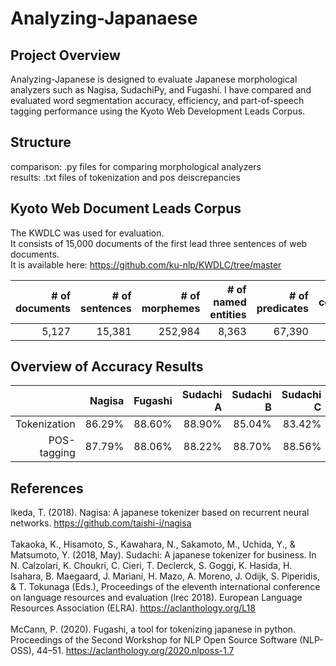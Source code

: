 # Analyzing-Japanaese 

## Project Overview
Analyzing-Japanese is designed to evaluate Japanese morphological analyzers such as Nagisa, SudachiPy, and Fugashi. I have compared and evaluated word segmentation accuracy, efficiency, and part-of-speech tagging performance using the Kyoto Web Development Leads Corpus.

## Structure
comparison: .py files for comparing morphological analyzers <br />
results: .txt files of tokenization and pos deiscrepancies

## Kyoto Web Document Leads Corpus
The KWDLC was used for evaluation.<br />
It consists of 15,000 documents of the first lead three sentences of web documents. <br />
It is available here: https://github.com/ku-nlp/KWDLC/tree/master

| # of documents | # of sentences | # of morphemes | # of named entities | # of predicates | # of coreferring mentions |
|---------------:|---------------:|---------------:|--------------------:|----------------:|--------------------------:|
|          5,127 |         15,381 |        252,984 |               8,363 |          67,390 |                    20,794 |

## Overview of Accuracy Results

|              | Nagisa         | Fugashi | Sudachi A | Sudachi B | Sudachi C |
|-------------:|---------------:|--------:|----------:|----------:|----------:|
| Tokenization |       86.29%   |  88.60% |   88.90% |    85.04% |    83.42% |
| POS-tagging  |         87.79% |  88.06% |   88.22% |    88.70% |    88.56% |

## References
Ikeda, T. (2018). Nagisa: A japanese tokenizer based on recurrent neural networks. https://github.com/taishi-i/nagisa<br /><br />
Takaoka, K., Hisamoto, S., Kawahara, N., Sakamoto, M., Uchida, Y., & Matsumoto, Y. (2018, May). Sudachi: A japanese tokenizer for business. In N. Calzolari, K. Choukri, C. Cieri, T. Declerck, S. Goggi, K. Hasida, H. Isahara, B. Maegaard, J. Mariani, H. Mazo, A. Moreno, J. Odijk, S. Piperidis, & T. Tokunaga (Eds.), Proceedings of the eleventh international conference on language resources and evaluation (lrec 2018). European Language Resources Association (ELRA). https://aclanthology.org/L18 <br /><br />
McCann, P. (2020). Fugashi, a tool for tokenizing japanese in python. Proceedings of the Second Workshop for NLP Open Source Software (NLP-OSS), 44–51. https://aclanthology.org/2020.nlposs-1.7
